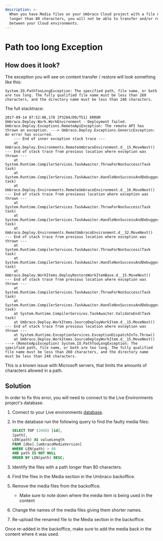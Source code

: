```yaml
---
description: >-
  When you have Media files on your Umbraco Cloud project with a file name
  longer than 80 characters, you will not be able to transfer and/or restore
  between your Cloud environments.
---
```


# Path too long Exception

## How does it look?

The exception you will see on content transfer / restore will look something like this:

`System.IO.PathTooLongException: The specified path, file name, or both are too long. The fully qualified file name must be less than 260 characters, and the directory name must be less than 248 characters.`

The full stacktrace:

```
2017-09-14 07:52:06,178 [P3284/D9/T51] ERROR Umbraco.Deploy.Work.WorkEnvironment - Deployment failed.
Umbraco.Deploy.Exceptions.RemoteApiException: The remote API has thrown an exception. ---> Umbraco.Deploy.Exceptions.GenericException: An error has occurred.
    --- End of inner exception stack trace ---
    at Umbraco.Deploy.Environments.RemoteUmbracoEnvironment.d__15.MoveNext()
--- End of stack trace from previous location where exception was thrown ---
    at System.Runtime.CompilerServices.TaskAwaiter.ThrowForNonSuccess(Task task)
    at System.Runtime.CompilerServices.TaskAwaiter.HandleNonSuccessAndDebuggerNotification(Task task)
    at Umbraco.Deploy.Environments.RemoteUmbracoEnvironment.d__16.MoveNext()
--- End of stack trace from previeous location where exception was thrown ---
    at System.Runtime.CompilerServices.TaskAwaiter.ThrowForNonSuccess(Task task)
    at System.Runtime.CompilerServices.TaskAwaiter.HandleNonSuccessAndDebuggerNotification(Task task)
    at Umbraco.Deploy.Environments.RemotUmbracoEnvironment.d__32.MoveNext()
--- End of stack trace from previous location where exception was thrown ---
    at System.Runtime.CompilerServices.TaskAwaiter.ThrowForNonSuccess(Task task)
    at System.Runtime.CompilerServices.TaskAwaiter.HandleNonSuccessAndDebuggerNotification(Task task)
    at Umbraco.Deploy.WorkItems.DeployRestoreWorkItemBase.d__15.MoveNext()
--- End of stack trace from previous location where exception was thrown ---
    at System.Runtime.CompilerServices.TaskAwaiter.ThrowForNonSuccess(Task task)
    at System.Runtime.CompilerServices.TaskAwaiter.HandleNonSuccessAndDebuggerNotification(Task task)
    at System.Runtime.CompilerServices.TaskAwaiter.ValidateEnd(Task task)
    at Umbraco.Deploy.WorkItems.SourceDeployWorkItem.d__15.MoveNext()
--- End of stack trace from previous location where exception was thrown ---
    at System.Runtime.ExceptionServices.ExceptionDispatchInfo.Throw()
    at Umbraco.Deploy.WorkItems.SourceDeployWorkItem.d__15.MoveNext()
---> (RemoteApiException) System.IO.PathTooLongException: The specified path, file name, or both are too long. The fully qualified file name must be less than 260 characters, and the directory name must be less than 248 characters.
```

This is a known issue with Microsoft servers, that limits the amounts of characters allowed in a path.

## Solution

In order to fix this error, you will need to connect to the Live Environments project's database.

1. Connect to your Live environments [database](../../databases/local-database.md#connecting-to-your-local-umbraco-installation).
2.  In the database run the following query to find the faulty media files:



    ```sql
    SELECT TOP (2000) [id],
    [path],
    LEN(path) AS valueLength
    FROM [dbo].[umbracoMediaVersion]
    WHERE LEN(path) > 80
    AND path IS NOT NULL
    ORDER BY LEN(path) DESC;
    ```
3. Identify the files with a path longer than 80 characters.
4. Find the files in the Media section in the Umbraco backoffice.
5. Remove the media files from the backoffice.
   * Make sure to note down where the media item is being used in the content
6. Change the names of the media files giving them shorter names.
7. Re-upload the renamed file to the Media section in the backoffice.

Once re-added in the backoffice, make sure to add the media back in the content where it was used.
